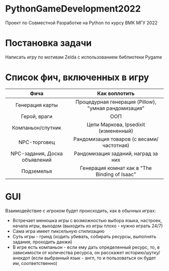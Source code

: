 # PythonGameDevelopment2022
Проект по Совместной Разработке на Python по курсу ВМК МГУ 2022

# Постановка задачи
Написать игру по мотивам Zelda с использованием библиотеки Pygame

# Список фич, включенных в игру

|         Фича           |                     Как воплотить                       |
|:----------------------:|:-------------------------------------------------------:|
| Генерация карты        |    Процедурная генерация (Pillow), "умная рандомизация" |
| Герой, враги           |    ООП                                                  |
| Компаньон/спутник      |    Цепи Маркова, Ipsedixit (измененный)                 |
| NPC-торговец           |    Рандомизация товаров (с весами/ частотная)           |
| NPC-задания, Доска объявлений        |    Рандомизация заданий, наград за них                  |                                                                  
| Подземелья             |    Генерация комнат как в "The Binding of Isaac"        |

# GUI

Взаимодействие с игроком будет происходить, как в обычных играх:
* Встречает менюшка игры с возможностью выбора языка, настроек, начала игры, выходом (выходить из игры плохо - нужно играть 24/7)
* Сама игра имеет пиксельную стилизацию
* Суть игры - гринд (ходить убивать, собирать ресурсы, выполнять задания, проходить данжи)
* В игре есть компаньон - если ему дать определенный ресурс, то, в зависимости от количества ресурса, он расскажет историю/шутку/анекдот (если выбранный язык - англ, то и пользоваться он будет им, соответственно)
